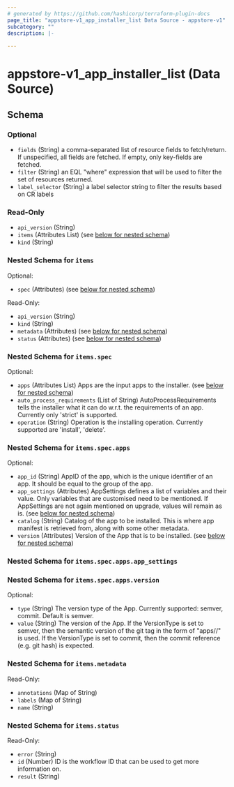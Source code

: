 ```yaml
---
# generated by https://github.com/hashicorp/terraform-plugin-docs
page_title: "appstore-v1_app_installer_list Data Source - appstore-v1"
subcategory: ""
description: |-
  
---
```


# appstore-v1_app_installer_list (Data Source)





<!-- schema generated by tfplugindocs -->
## Schema

### Optional

- `fields` (String) a comma-separated list of resource fields to fetch/return.  If unspecified, all fields are fetched.  If empty, only key-fields are fetched.
- `filter` (String) an EQL "where" expression that will be used to filter the set of resources returned.
- `label_selector` (String) a label selector string to filter the results based on CR labels

### Read-Only

- `api_version` (String)
- `items` (Attributes List) (see [below for nested schema](#nestedatt--items))
- `kind` (String)

<a id="nestedatt--items"></a>
### Nested Schema for `items`

Optional:

- `spec` (Attributes) (see [below for nested schema](#nestedatt--items--spec))

Read-Only:

- `api_version` (String)
- `kind` (String)
- `metadata` (Attributes) (see [below for nested schema](#nestedatt--items--metadata))
- `status` (Attributes) (see [below for nested schema](#nestedatt--items--status))

<a id="nestedatt--items--spec"></a>
### Nested Schema for `items.spec`

Optional:

- `apps` (Attributes List) Apps are the input apps to the installer. (see [below for nested schema](#nestedatt--items--spec--apps))
- `auto_process_requirements` (List of String) AutoProcessRequirements tells the installer what it can do w.r.t. the requirements of an app.
Currently only 'strict' is supported.
- `operation` (String) Operation is the installing operation.
Currently supported are 'install', 'delete'.

<a id="nestedatt--items--spec--apps"></a>
### Nested Schema for `items.spec.apps`

Optional:

- `app_id` (String) AppID of the app, which is the unique identifier of an app. It should be equal to the group of the app.
- `app_settings` (Attributes) AppSettings defines a list of variables and their value. Only variables that are customised need to be mentioned.
If AppSettings are not again mentioned on upgrade, values will remain as is. (see [below for nested schema](#nestedatt--items--spec--apps--app_settings))
- `catalog` (String) Catalog of the app to be installed.
This is where app manifest is retrieved from, along with some other metadata.
- `version` (Attributes) Version of the App that is to be installed. (see [below for nested schema](#nestedatt--items--spec--apps--version))

<a id="nestedatt--items--spec--apps--app_settings"></a>
### Nested Schema for `items.spec.apps.app_settings`


<a id="nestedatt--items--spec--apps--version"></a>
### Nested Schema for `items.spec.apps.version`

Optional:

- `type` (String) The version type of the App. Currently supported: semver, commit.
Default is semver.
- `value` (String) The version of the App.
If the VersionType is set to semver,
then the semantic version of the git tag in the form of "apps/<appname>/<semver>" is used.
If the VersionType is set to commit,
then the commit reference (e.g. git hash) is expected.




<a id="nestedatt--items--metadata"></a>
### Nested Schema for `items.metadata`

Read-Only:

- `annotations` (Map of String)
- `labels` (Map of String)
- `name` (String)


<a id="nestedatt--items--status"></a>
### Nested Schema for `items.status`

Read-Only:

- `error` (String)
- `id` (Number) ID is the workflow ID that can be used to get more information on.
- `result` (String)
